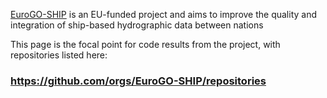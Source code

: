 [EuroGO-SHIP](https://eurogo-ship.eu/) is an EU-funded project and aims to improve the quality and integration of ship-based hydrographic data between nations

This page is the focal point for code results from the project,
with repositories listed here:

### https://github.com/orgs/EuroGO-SHIP/repositories



